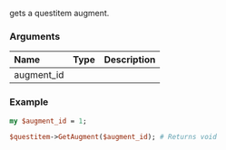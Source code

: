 gets a questitem augment.
### Arguments
**Name**|**Type**|**Description**
:---|:---|:---
augment_id||

### Example

```perl
my $augment_id = 1;

$questitem->GetAugment($augment_id); # Returns void
```